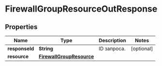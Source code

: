 

# FirewallGroupResourceOutResponse


## Properties

| Name | Type | Description | Notes |
|------------ | ------------- | ------------- | -------------|
|**responseId** | **String** | ID запроса. |  [optional] |
|**resource** | [**FirewallGroupResource**](FirewallGroupResource.md) |  |  |



